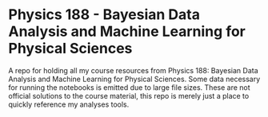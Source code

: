 # Physics 188 - Bayesian Data Analysis and Machine Learning for Physical Sciences

A repo for holding all my course resources from Physics 188: Bayesian Data Analysis and Machine Learning for Physical Sciences. Some data necessary for running the notebooks is emitted due to large file sizes. These are not official solutions to the course material, this repo is merely just a place to quickly reference my analyses tools. 
